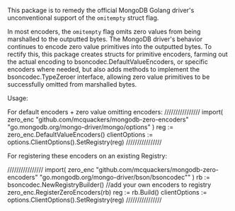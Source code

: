 This package is to remedy the official MongoDB Golang driver's unconventional support of the `omitempty` struct flag.

In most encoders, the `omitempty` flag omits zero values from being marshalled to the outputted bytes.  The MongoDB driver's
behavior continues to encode zero value primitives into the outputted bytes.  To rectify this, this package creates structs
for primitive encoders, farming out the actual encoding to bsoncodec.DefaultValueEncoders, or specific encoders where needed, but also adds methods to implement
the bsoncodec.TypeZeroer interface, allowing zero value primitives to be successfully omitted from marshalled bytes.

Usage:

For default encoders + zero value omitting encoders:
////////////////
import(
	zero_enc  "github.com/mcquackers/mongodb-zero-encoders"
	"go.mongodb.org/mongo-driver/mongo/options"
)
reg := zero_enc.DefaultValueEncoders()
clientOptions := options.ClientOptions().SetRegistry(reg)
////////////////

For registering these encoders on an existing Registry:

////////////////
import(
        zero_enc  "github.com/mcquackers/mongodb-zero-encoders"
        "go.mongodb.org/mongo-driver/bson/bsoncodec""
)
rb := bsoncodec.NewRegistryBuilder()
//add your own encoders to registry
zero_enc.RegisterZeroEncoders(rb)
reg := rb.Build()
clientOptions := options.ClientOptions().SetRegistry(reg)
////////////////

